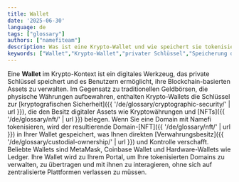 ```yaml
---
title: Wallet
date: '2025-06-30'
language: de
tags: ["glossary"]
authors: ["namefiteam"]
description: Was ist eine Krypto-Wallet und wie speichert sie tokenisierte Domains?
keywords: ["Wallet","Krypto-Wallet","privater Schlüssel","Speicherung digitaler Assets","Domain-Speicherung"]
---
```


Eine **Wallet** im Krypto-Kontext ist ein digitales Werkzeug, das private Schlüssel speichert und es Benutzern ermöglicht, ihre Blockchain-basierten Assets zu verwalten. Im Gegensatz zu traditionellen Geldbörsen, die physische Währungen aufbewahren, enthalten Krypto-Wallets die Schlüssel zur [kryptografischen Sicherheit]({{ '/de/glossary/cryptographic-security/' | url }}), die den Besitz digitaler Assets wie Kryptowährungen und [NFTs]({{ '/de/glossary/nft/' | url }}) belegen. Wenn Sie eine Domain mit Namefi tokenisieren, wird der resultierende Domain-[NFT]({{ '/de/glossary/nft/' | url }}) in Ihrer Wallet gespeichert, was Ihnen direkten [Verwahrungsbesitz]({{ '/de/glossary/custodial-ownership/' | url }}) und Kontrolle verschafft. Beliebte Wallets sind MetaMask, Coinbase Wallet und Hardware-Wallets wie Ledger. Ihre Wallet wird zu Ihrem Portal, um Ihre tokenisierten Domains zu verwalten, zu übertragen und mit ihnen zu interagieren, ohne sich auf zentralisierte Plattformen verlassen zu müssen.